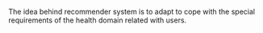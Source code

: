 The idea behind recommender system is to adapt to cope with the special requirements of the health domain related with users.
